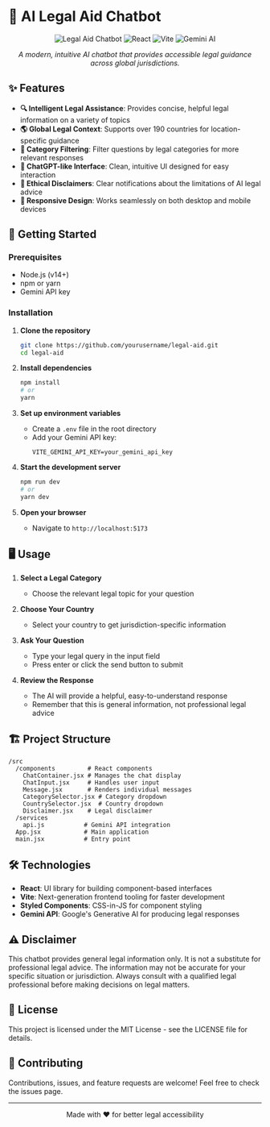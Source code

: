 # 🌟 AI Legal Aid Chatbot

<div align="center">

![Legal Aid Chatbot](https://img.shields.io/badge/AI-Legal%20Aid-blue)
![React](https://img.shields.io/badge/React-18.x-61DAFB)
![Vite](https://img.shields.io/badge/Vite-Latest-646CFF)
![Gemini AI](https://img.shields.io/badge/Gemini-AI-8B5CF6)

*A modern, intuitive AI chatbot that provides accessible legal guidance across global jurisdictions.*

</div>

## ✨ Features

- **🔍 Intelligent Legal Assistance**: Provides concise, helpful legal information on a variety of topics
- **🌎 Global Legal Context**: Supports over 190 countries for location-specific guidance
- **🧩 Category Filtering**: Filter questions by legal categories for more relevant responses
- **💬 ChatGPT-like Interface**: Clean, intuitive UI designed for easy interaction
- **🚨 Ethical Disclaimers**: Clear notifications about the limitations of AI legal advice
- **📱 Responsive Design**: Works seamlessly on both desktop and mobile devices

## 🚀 Getting Started

### Prerequisites

- Node.js (v14+)
- npm or yarn
- Gemini API key

### Installation

1. **Clone the repository**
   ```bash
   git clone https://github.com/yourusername/legal-aid.git
   cd legal-aid
   ```

2. **Install dependencies**
   ```bash
   npm install
   # or
   yarn
   ```

3. **Set up environment variables**
   - Create a `.env` file in the root directory
   - Add your Gemini API key:
     ```
     VITE_GEMINI_API_KEY=your_gemini_api_key
     ```

4. **Start the development server**
   ```bash
   npm run dev
   # or
   yarn dev
   ```

5. **Open your browser**
   - Navigate to `http://localhost:5173`

## 🖥️ Usage

1. **Select a Legal Category**
   - Choose the relevant legal topic for your question

2. **Choose Your Country**
   - Select your country to get jurisdiction-specific information

3. **Ask Your Question**
   - Type your legal query in the input field
   - Press enter or click the send button to submit

4. **Review the Response**
   - The AI will provide a helpful, easy-to-understand response
   - Remember that this is general information, not professional legal advice

## 🏗️ Project Structure

```
/src
  /components         # React components
    ChatContainer.jsx # Manages the chat display
    ChatInput.jsx     # Handles user input
    Message.jsx       # Renders individual messages
    CategorySelector.jsx # Category dropdown
    CountrySelector.jsx  # Country dropdown
    Disclaimer.jsx    # Legal disclaimer
  /services
    api.js           # Gemini API integration
  App.jsx            # Main application
  main.jsx           # Entry point
```

## 🛠️ Technologies

- **React**: UI library for building component-based interfaces
- **Vite**: Next-generation frontend tooling for faster development
- **Styled Components**: CSS-in-JS for component styling
- **Gemini API**: Google's Generative AI for producing legal responses

## ⚠️ Disclaimer

This chatbot provides general legal information only. It is not a substitute for professional legal advice. The information may not be accurate for your specific situation or jurisdiction. Always consult with a qualified legal professional before making decisions on legal matters.

## 📄 License

This project is licensed under the MIT License - see the LICENSE file for details.

## 🤝 Contributing

Contributions, issues, and feature requests are welcome! Feel free to check the issues page.

---

<div align="center">
Made with ❤️ for better legal accessibility
</div>
